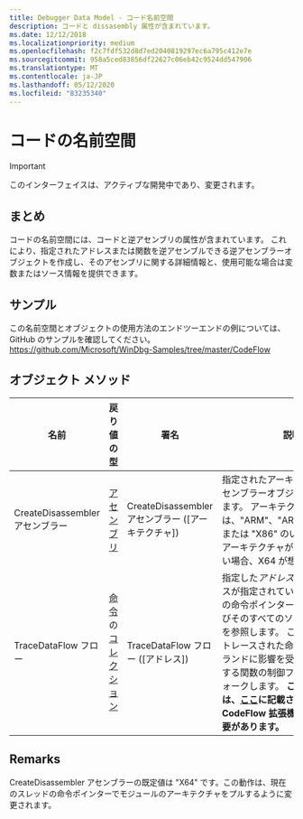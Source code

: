 ```yaml
---
title: Debugger Data Model - コード名前空間
description: コードと dissasembly 属性が含まれています。
ms.date: 12/12/2018
ms.localizationpriority: medium
ms.openlocfilehash: f2c7fdf532d8d7ed2040819297ec6a795c412e7e
ms.sourcegitcommit: 958a5ced83856df22627c06eb42c9524dd547906
ms.translationtype: MT
ms.contentlocale: ja-JP
ms.lasthandoff: 05/12/2020
ms.locfileid: "83235340"
---
```

# <a name="the-code-namespace"></a>コードの名前空間

> [!IMPORTANT]
>  このインターフェイスは、アクティブな開発中であり、変更されます。
>

## <a name="summary"></a>まとめ
コードの名前空間には、コードと逆アセンブリの属性が含まれています。 これにより、指定されたアドレスまたは関数を逆アセンブルできる逆アセンブラーオブジェクトを作成し、そのアセンブリに関する詳細情報と、使用可能な場合は変数またはソース情報を提供できます。

## <a name="sample"></a>サンプル
この名前空間とオブジェクトの使用方法のエンドツーエンドの例については、GitHub のサンプルを確認してください。https://github.com/Microsoft/WinDbg-Samples/tree/master/CodeFlow 

## <a name="object-methods"></a>オブジェクト メソッド
|名前|戻り値の型|署名|説明|
|--- |--- |--- |--- |
|CreateDisassembler アセンブラー| [アセンブリ](dbgmodel-object-disassembler.md)|CreateDisassembler アセンブラー ([アーキテクチャ])|指定されたアーキテクチャの逆アセンブラーオブジェクトを作成します。 アーキテクチャは、"ARM"、"ARM64"、"X64"、または "X86" のいずれかです。 アーキテクチャが指定されていない場合、X64 が想定されます。 |
|TraceDataFlow フロー|[命令](dbgmodel-object-instruction.md)の[コレクション](dbgmodel-namespace-collections.md)|TraceDataFlow フロー ([アドレス])|指定した*アドレス*(または、アドレスが指定されていない場合は現在の命令ポインター) の命令、およびそのすべてのソースオペランドを参照します。 このメソッドは、トレースされた命令のソースオペランドに影響を受ける命令を検索する関数の制御フローを後方にウォークします。 **このメソッドでは、[ここ](https://github.com/Microsoft/WinDbg-Samples/tree/master/CodeFlow)に記載されている CodeFlow 拡張機能を読み込む必要があります。**|

## <a name="remarks"></a>Remarks
CreateDisassembler アセンブラーの既定値は "X64" です。この動作は、現在のスレッドの命令ポインターでモジュールのアーキテクチャをプルするように変更されます。